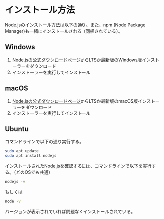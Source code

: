# インストール方法

Node.jsのインストール方法は以下の通り。また、npm (Node Package Manager)も一緒にインストールされる（同梱されている）。

## Windows

1. [Node.jsの公式ダウンロードページ](https://nodejs.org/ja/download/)からLTSか最新版のWindows版インストーラーをダウンロード
2. インストーラーを実行してインストール

## macOS

1. [Node.jsの公式ダウンロードページ](https://nodejs.org/ja/download/)からLTSか最新版のmacOS版インストーラーをダウンロード
2. インストーラーを実行してインストール

## Ubuntu

コマンドラインで以下の通り実行する。

```bash
sudo apt update
sudo apt install nodejs
```

インストールされたNode.jsを確認するには、コマンドラインで以下を実行する。（どのOSでも共通）

```bash
nodejs -v
```

もしくは

```bash
node -v
```

バージョンが表示されていれば問題なくインストールされている。
